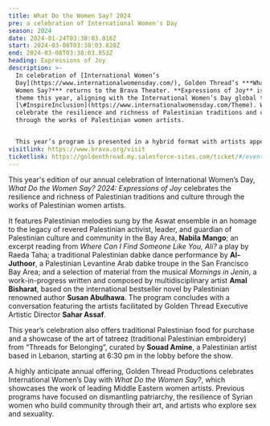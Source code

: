```yaml
---
title: What Do the Women Say? 2024
pre: a celebration of International Women's Day
season: 2024
date: 2024-01-24T03:38:03.816Z
start: 2024-03-08T03:38:03.828Z
end: 2024-03-08T03:38:03.853Z
heading: Expressions of Joy
description: >-
  In celebration of [International Women’s
  Day](https://www.internationalwomensday.com/), Golden Thread’s ***What Do the
  Women Say?*** returns to the Brava Theater. **Expressions of Joy** is our
  theme this year, aligning with the International Women’s Day global theme
  [\#InspireInclusion](https://www.internationalwomensday.com/Theme). We
  celebrate the resilience and richness of Palestinian traditions and culture
  through the works of Palestinian women artists. 


  This year’s program is presented in a hybrid format with artists appearing in-person and virtually. Audiences are able to join us in-person at the Brava Theater or online for a virtual presentation.
visitlink: https://www.brava.org/visit
ticketlink: https://goldenthread.my.salesforce-sites.com/ticket/#/events/a0SRh000001ftw1MAA
---
```

This year's edition of our annual celebration of International Women’s Day, *What Do the Women Say? 2024: Expressions of Joy* celebrates the resilience and richness of Palestinian traditions and culture through the works of Palestinian women artists. 

It features Palestinian melodies sung by the Aswat ensemble in an homage to the legacy of revered Palestinian activist, leader, and guardian of Palestinian culture and community in the Bay Area, **Nabila Mango**; an excerpt reading from *Where Can I Find Someone Like You, Ali?* a play by Raeda Taha; a traditional Palestinian dabke dance performance by **Al-Juthoor**, a Palestinian Levantine Arab dabke troupe in the San Francisco Bay Area; and a selection of material from the musical *Mornings in Jenin*, a work-in-progress written and composed by multidisciplinary artist **Amal Bisharat**, based on the international bestseller novel by Palestinian renowned author **Susan Abulhawa**. The program concludes with a conversation featuring the artists facilitated by Golden Thread Executive Artistic Director **Sahar Assaf**. 

This year’s celebration also offers traditional Palestinian food for purchase and a showcase of the art of tatreez (traditional Palestinian embroidery) from “Threads for Belonging”, curated by **Souad Amine**, a Palestinian artist based in Lebanon, starting at 6:30 pm in the lobby before the show. 

A highly anticipate annual offering, Golden Thread Productions celebrates International Women’s Day with *What Do the Women Say?*, which showcases the work of leading Middle Eastern women artists. Previous programs have focused on dismantling patriarchy, the resilience of Syrian women who build community through their art, and artists who explore sex and sexuality.